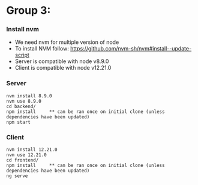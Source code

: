 # Group 3:

### Install nvm

- We need nvm for multiple version of node
- To install NVM follow: https://github.com/nvm-sh/nvm#install--update-script
- Server is compatible with node v8.9.0
- Client is compatible with node v12.21.0

### Server
```
nvm install 8.9.0
nvm use 8.9.0
cd backend/
npm install     ** can be ran once on initial clone (unless dependencies have been updated)
npm start
```

### Client
```
nvm install 12.21.0
nvm use 12.21.0
cd frontend/
npm install     ** can be ran once on initial clone (unless dependencies have been updated)
ng serve
```

